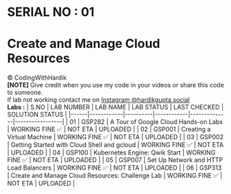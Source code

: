 # SERIAL NO : 01
# Create and Manage Cloud Resources
©️ CodingWithHardik<br>
**[NOTE]** Give credit when you use my code in your videos or share this code to someone.<br>
If lab not working contact me on [Instagram @hardikgupta.social](https://www.instagram.com/hardikgupta.social/)<br>
**Labs :**
| S.NO | LAB NUMBER | LAB NAME | LAB STATUS | LAST CHECKED | SOLUTION STATUS |
|------|------------|----------|------------|--------------|-----------------|
|  01  | GSP282 | A Tour of Google Cloud Hands-on Labs | WORKING FINE ✅ | NOT ETA | UPLOADED |
|  02  | GSP001 | Creating a Virtual Machine | WORKING FINE ✅ | NOT ETA | UPLOADED |
|  03  | GSP002 | Getting Started with Cloud Shell and gcloud | WORKING FINE ✅ | NOT ETA | UPLOADED |
|  04  | GSP100 | Kubernetes Engine: Qwik Start | WORKING FINE ✅ | NOT ETA | UPLOADED |
|  05  | GSP007 | Set Up Network and HTTP Load Balancers | WORKING FINE ✅ | NOT ETA | UPLOADED |
|  06  | GSP313 | Create and Manage Cloud Resources: Challenge Lab | WORKING FINE ✅ | NOT ETA | UPLOADED |
